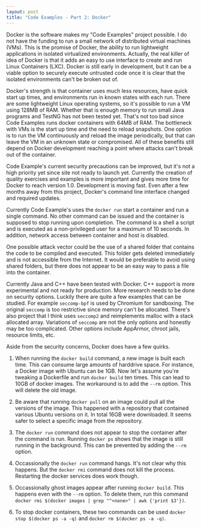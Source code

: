 ```yaml
---
layout: post
title: "Code Examples - Part 2: Docker"
---
```


Docker is the software makes my "Code Examples" project possible. I do not have the funding to run a small network of distributed virtual machines (VMs). This is the promise of Docker, the ability to run lightweight applications in isolated virtualized environments. Actually, the real killer of idea of Docker is that it adds an easy to use interface to create and run Linux Containers (LXC). Docker is still early in development, but it can be a viable option to securely execute untrusted code once it is clear that the isolated environments can't be broken out of.

Docker's strength is that container uses much less resources, have quick start up times, and environments run in known states with each run. There are some lightweight Linux operating systems, so it's possible to run a VM using 128MB of RAM. Whether that is enough memory to run small Java programs and TestNG has not been tested yet. That's not too bad since Code Examples runs docker containers with 64MB of RAM. The bottleneck with VMs is the start up time and the need to reload snapshots. One option is to run the VM continuously and reload the image periodically, but that can leave the VM in an unknown state or compromised. All of these benefits still depend on Docker development reaching a point where attacks can't break out of the container.

Code Example's current security precautions can be improved, but it's not a high priority yet since site not ready to launch yet. Currently the creation of quality exercises and examples is more important and gives more time for Docker to reach version 1.0. Development is moving fast. Even after a few months away from this project, Docker's command line interface changed and required updates.

Currently Code Example's uses the `docker run` start a container and run a single command. No other command can be issued and the container is supposed to stop running upon completion. The command is a shell a script and is executed as a non-privileged user for a maximum of 10 seconds. In addition, network access between container and host is disabled. 

One possible attack vector could be the use of a shared folder that contains the code to be compiled and executed. This folder gets deleted immediately and is not accessible from the Internet. It would be preferable to avoid using shared folders, but there does not appear to be an easy way to pass a file into the container.

Currently Java and C++ have been tested with Docker. C++ support is more experimental and not ready for production. More research needs to be done on security options. Luckily there are quite a few examples that can be studied. For example `seccomp-bpf` is used by Chromium for sandboxing. The original `seccomp` is too restrictive since memory can't be allocated. There's also project that I think uses `seccomp2` and reimplements malloc with a stack allocated array. Variations of `seccomp` are not the only options and honestly may be too complicated. Other options include AppArmor, chroot jails, resource limits, etc.

Aside from the security concerns, Docker does have a few quirks.

1. When running the `docker build` command, a new image is built each time. This can consume large amounts of harddrive space. For instance, a Docker image with Ubuntu can be 1GB. Now let's assume you're tweaking a Dockerfile and run `docker build` ten times. This can lead to 10GB of docker images. The workaround is to add the `--rm` option. This will delete the old image.

2. Be aware that running `docker pull` on an image could pull all the versions of the image. This happened with a repository that contained various Ubuntu versions on it. In total 16GB were downloaded. It seems safer to select a specific image from the repository.

3. The `docker run` command does not appear to stop the container after the command is run. Running `docker ps` shows that the image is still running in the background. This can be prevented by adding the `--rm` option.

4. Occassionally the `docker run` command hangs. It's not clear why this happens. But the `docker rmi` command does not kill the process. Restarting the docker services does work though.

5. Occassionally ghost images appear after running `docker build`. This happens even with the `--rm` option. To delete them, run this command `docker rmi $(docker images | grep "^<none>" | awk {'print $3'})`.

6. To stop docker containers, these two commands can be used `docker stop $(docker ps -a -q)` and `docker rm $(docker ps -a -q)`.